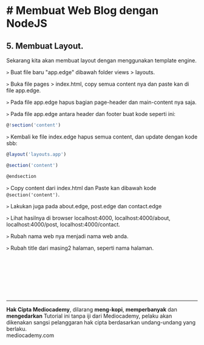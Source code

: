 # # Membuat Web Blog dengan NodeJS



## 5. Membuat Layout.



Sekarang kita akan membuat layout dengan menggunakan template engine.

```>``` Buat file baru "app.edge" dibawah folder views > layouts.

```>``` Buka file pages > index.html, copy semua content nya dan paste kan di file app.edge.

```>``` Pada file app.edge hapus bagian page-header dan main-content nya saja. 

```>``` Pada file app.edge antara header dan footer buat kode seperti ini:

```javascript
@!section('content')
```

```>``` Kembali ke file index.edge hapus semua content, dan update dengan kode sbb:

```javascript
@layout('layouts.app')

@section('content')

@endsection
```

```>``` Copy content dari index.html dan Paste kan dibawah kode ```@section('content')```.

```>``` Lakukan juga pada about.edge, post.edge dan contact.edge

```>``` Lihat hasilnya di browser localhost:4000, localhost:4000/about, localhost:4000/post, localhost:4000/contact.

```>``` Rubah nama web nya menjadi nama web anda.

``>`` Rubah title dari masing2 halaman, seperti nama halaman. 

















<br>

<br>

<br>

<br>

<br>

<br>

<hr>

**Hak Cipta Mediocademy**, dilarang **meng-kopi**, **memperbanyak** dan **mengedarkan** Tutorial ini tanpa iji dari Mediocademy,  pelaku akan dikenakan sangsi pelanggaran hak cipta berdasarkan undang-undang yang berlaku. <br> mediocademy.com

